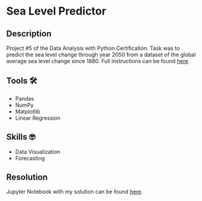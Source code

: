 # Sea Level Predictor

## Description
Project #5 of the Data Analysis with Python Certification. Task was to predict the sea level change through year 2050 from a dataset of the global average sea level change since 1880. Full instructions can be found [here](https://www.freecodecamp.org/learn/data-analysis-with-python/data-analysis-with-python-projects/sea-level-predictor).

## Tools :hammer_and_wrench:
- Pandas
- NumPy
- Matplotlib
- Linear Regression

## Skills :nerd_face:
- Data Visualization
- Forecasting

## Resolution
Jupyter Notebook with my solution can be found [here](sea_level_predictor-krdo.ipynb).
